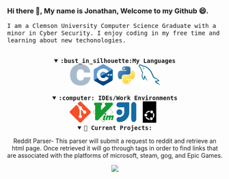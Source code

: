 ### Hi there 👋, My name is Jonathan, Welcome to my Github :smile:.
<samp>
  I am a Clemson University Computer Science Graduate with a minor in Cyber Security. 
  I enjoy coding in my free time and learning about new techonologies.
<br><br>
 </samp>
   
<p align="center">
  <details align="center" open>
    <summary><samp><b>:bust_in_silhouette:My Languages </b> </samp> </summary>
  <img src = 'https://github.com/devicons/devicon/blob/master/icons/c/c-original.svg' alt='C' width='50'/>
  <img src = 'https://github.com/devicons/devicon/blob/master/icons/cplusplus/cplusplus-original.svg' alt='C++' width='50'/>
  <img src = 'https://github.com/devicons/devicon/blob/master/icons/python/python-original.svg' alt='Python' width='50'/>
  <img src = 'https://github.com/devicons/devicon/blob/master/icons/mysql/mysql-original.svg' alt='MySQL' width='50'/>
<br>
<br>

<details align="center" open>
  <summary> <b> <samp> :computer: IDEs/Work Environments </samp> </b> </summary>
    <img src = 'https://github.com/devicons/devicon/blob/master/icons/git/git-plain.svg' alt='Git' width='50'/>
    <img src = 'https://github.com/devicons/devicon/blob/master/icons/vim/vim-plain.svg' alt='Vim' width='50'/>
    <img src = 'https://github.com/devicons/devicon/blob/master/icons/intellij/intellij-plain.svg' alt='Intellij' width='50'/>
    <img src = 'https://github.com/devicons/devicon/blob/master/icons/ubuntu/ubuntu-plain.svg' alt='Ubuntu' width='50'/>
</details>

<details align="center" open>
  <summary> <b> <samp> 🔭 Current Projects: </samp> </b> </summary>
  <p>
  <p align="center">
    Reddit Parser- This parser will submit a request to reddit and retrieve an html page. Once retrieved it will go through
    tags in order to find links that are associated with the platforms of microsoft, steam, gog, and Epic Games.
    <p>
      <a style="text-decoration: none" align="left" href="https://github.com/jcorderx/redditParserWBS4">
          <img src="https://github-readme-stats.vercel.app/api/pin/?username=jcorderx&repo=redditParserWBS4&show_owner=false" />
      </a>
    </p>
  </p>

</details>
  
<!--
**jcorderx/jcorderx** is a ✨ _special_ ✨ repository because its `README.md` (this file) appears on your GitHub profile.

Here are some ideas to get you started:

- 🔭 I’m currently working on ...
- 🌱 I’m currently learning ...
- 👯 I’m looking to collaborate on ...
- 🤔 I’m looking for help with ...
- 💬 Ask me about ...
- 📫 How to reach me: ...
- 😄 Pronouns: ...
- ⚡ Fun fact: ...
-  🚀 
-->
